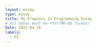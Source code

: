 ```yaml
---
layout: essay
type: essay
title: My Progress in Programming Essay
# All dates must be YYYY-MM-DD format!
date: 2022-04-16
labels:
  - E5
---
```


